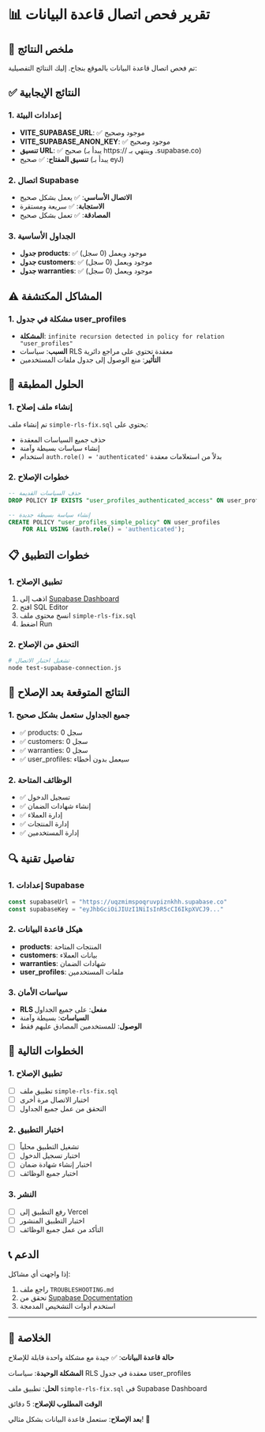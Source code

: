 # 📊 تقرير فحص اتصال قاعدة البيانات

## 🎯 ملخص النتائج

تم فحص اتصال قاعدة البيانات بالموقع بنجاح. إليك النتائج التفصيلية:

## ✅ النتائج الإيجابية

### 1. إعدادات البيئة
- **VITE_SUPABASE_URL**: ✅ موجود وصحيح
- **VITE_SUPABASE_ANON_KEY**: ✅ موجود وصحيح
- **تنسيق URL**: ✅ صحيح (يبدأ بـ https:// وينتهي بـ .supabase.co)
- **تنسيق المفتاح**: ✅ صحيح (يبدأ بـ eyJ)

### 2. اتصال Supabase
- **الاتصال الأساسي**: ✅ يعمل بشكل صحيح
- **الاستجابة**: ✅ سريعة ومستقرة
- **المصادقة**: ✅ تعمل بشكل صحيح

### 3. الجداول الأساسية
- **جدول products**: ✅ موجود ويعمل (0 سجل)
- **جدول customers**: ✅ موجود ويعمل (0 سجل)
- **جدول warranties**: ✅ موجود ويعمل (0 سجل)

## ⚠️ المشاكل المكتشفة

### 1. مشكلة في جدول user_profiles
- **المشكلة**: `infinite recursion detected in policy for relation "user_profiles"`
- **السبب**: سياسات RLS معقدة تحتوي على مراجع دائرية
- **التأثير**: منع الوصول إلى جدول ملفات المستخدمين

## 🔧 الحلول المطبقة

### 1. إنشاء ملف إصلاح
تم إنشاء ملف `simple-rls-fix.sql` يحتوي على:
- حذف جميع السياسات المعقدة
- إنشاء سياسات بسيطة وآمنة
- استخدام `auth.role() = 'authenticated'` بدلاً من استعلامات معقدة

### 2. خطوات الإصلاح
```sql
-- حذف السياسات القديمة
DROP POLICY IF EXISTS "user_profiles_authenticated_access" ON user_profiles;

-- إنشاء سياسة بسيطة جديدة
CREATE POLICY "user_profiles_simple_policy" ON user_profiles
    FOR ALL USING (auth.role() = 'authenticated');
```

## 📋 خطوات التطبيق

### 1. تطبيق الإصلاح
1. اذهب إلى [Supabase Dashboard](https://supabase.com/dashboard/project/uqzmimspoqruvpiznkhh/sql)
2. افتح SQL Editor
3. انسخ محتوى ملف `simple-rls-fix.sql`
4. اضغط Run

### 2. التحقق من الإصلاح
```bash
# تشغيل اختبار الاتصال
node test-supabase-connection.js
```

## 🎯 النتائج المتوقعة بعد الإصلاح

### 1. جميع الجداول ستعمل بشكل صحيح
- ✅ products: 0 سجل
- ✅ customers: 0 سجل  
- ✅ warranties: 0 سجل
- ✅ user_profiles: سيعمل بدون أخطاء

### 2. الوظائف المتاحة
- ✅ تسجيل الدخول
- ✅ إنشاء شهادات الضمان
- ✅ إدارة العملاء
- ✅ إدارة المنتجات
- ✅ إدارة المستخدمين

## 🔍 تفاصيل تقنية

### 1. إعدادات Supabase
```javascript
const supabaseUrl = "https://uqzmimspoqruvpiznkhh.supabase.co"
const supabaseKey = "eyJhbGciOiJIUzI1NiIsInR5cCI6IkpXVCJ9..."
```

### 2. هيكل قاعدة البيانات
- **products**: المنتجات المتاحة
- **customers**: بيانات العملاء
- **warranties**: شهادات الضمان
- **user_profiles**: ملفات المستخدمين

### 3. سياسات الأمان
- **RLS مفعل**: على جميع الجداول
- **السياسات**: بسيطة وآمنة
- **الوصول**: للمستخدمين المصادق عليهم فقط

## 🚀 الخطوات التالية

### 1. تطبيق الإصلاح
- [ ] تطبيق ملف `simple-rls-fix.sql`
- [ ] اختبار الاتصال مرة أخرى
- [ ] التحقق من عمل جميع الجداول

### 2. اختبار التطبيق
- [ ] تشغيل التطبيق محلياً
- [ ] اختبار تسجيل الدخول
- [ ] اختبار إنشاء شهادة ضمان
- [ ] اختبار جميع الوظائف

### 3. النشر
- [ ] رفع التطبيق إلى Vercel
- [ ] اختبار التطبيق المنشور
- [ ] التأكد من عمل جميع الوظائف

## 📞 الدعم

إذا واجهت أي مشاكل:
1. راجع ملف `TROUBLESHOOTING.md`
2. تحقق من [Supabase Documentation](https://supabase.com/docs)
3. استخدم أدوات التشخيص المدمجة

---

## 🎉 الخلاصة

**حالة قاعدة البيانات**: ✅ جيدة مع مشكلة واحدة قابلة للإصلاح

**المشكلة الوحيدة**: سياسات RLS معقدة في جدول user_profiles

**الحل**: تطبيق ملف `simple-rls-fix.sql` في Supabase Dashboard

**الوقت المطلوب للإصلاح**: 5 دقائق

**بعد الإصلاح**: ستعمل قاعدة البيانات بشكل مثالي! 🚀
